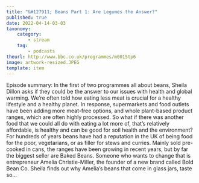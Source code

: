 ```yaml
---
title: "&#127911; Beans Part 1: Are Legumes the Answer?"
published: true
date: 2022-04-14-03-03
taxonomy:
    category:
        - stream
    tag:
        - podcasts
theurl: http://www.bbc.co.uk/programmes/m0015tp6
image: artwork-resized.JPEG
template: item
---
```


Episode summary: In the first of two programmes all about beans, Sheila Dillon asks if they could be the answer to our issues with health and global warming. We&rsquo;re often told how eating less meat is crucial for a healthy lifestyle and a healthy planet. In response, supermarkets and food outlets have been adding more meat-free options, and whole plant-based product ranges, which are often highly processed. So what if there was another food that we could all do with eating a lot more of, that&rsquo;s relatively affordable, is healthy and can be good for soil health and the environment? For hundreds of years beans have had a reputation in the UK of being food for the poor, vegetarians, or as filler for stews and curries. Mainly sold pre-cooked in cans, the ranges have been growing in recent years, but by far the biggest seller are Baked Beans. Someone who wants to change that is entrepreneur Amelia Christie-Miller, the founder of a new brand called Bold Bean Co. Sheila finds out why Amelia&rsquo;s beans that come in glass jars, taste so&hellip;
